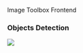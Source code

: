 Image Toolbox Frontend

### Objects Detection
<img src="https://storage.googleapis.com/buildship-vos7yw-europe-west1/uploaded-files/obj_det.gif">
